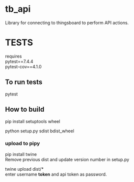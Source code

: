 # tb_api
Library for connecting to thingsboard to perform API actions. 

# TESTS
requires<br>
pytest==7.4.4<br>
pytest-cov==4.1.0<br>

## To run tests
pytest


## How to build
pip install setuptools wheel<br>

python setup.py sdist bdist_wheel<br>

### upload to pipy
pip install twine<br>
Remove previous dist and update version number in setup.py<br>

twine upload dist/*<br>
enter username __token__ and api token as password.